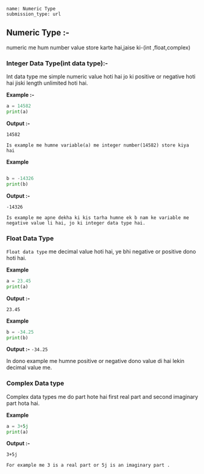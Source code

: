 ```ngMeta
name: Numeric Type
submission_type: url
```

## Numeric Type :-

numeric me hum number value store karte hai,jaise ki-(int ,float,complex)

### Integer Data Type(int data type):-

Int data type me simple numeric value hoti hai jo ki positive or negative hoti hai jiski length unlimited hoti hai.

**Example :-**

```python
a = 14582
print(a)
 ```
**Output :-**

`14582`

`Is example me humne variable(a) me integer number(14582) store kiya hai`

**Example**

```python

b = -14326
print(b)
 ```
**Output :-**

`-14326`

`Is example me apne dekha ki kis tarha humne ek b nam ke variable me negative value li hai, jo ki integer data type hai.`

### Float Data Type

`Float data type` me decimal value hoti hai, ye bhi negative or positive dono hoti hai.

**Example**

```python
a = 23.45
print(a)
 ```
**Output :-**

`23.45`

**Example**

```python
b = -34.25
print(b)
 ```
**Output :-**
`-34.25`

In dono example me humne positive or negative dono value di hai lekin decimal value me.


### Complex Data type

Complex data types me do part hote hai first real part and second imaginary part hota hai.

**Example**

```python
a = 3+5j
print(a)
 ```
**Output :-**

`3+5j`

`For example me 3 is a real part or 5j is an imaginary part .`
